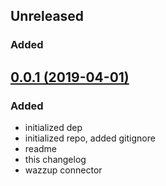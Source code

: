 ## Unreleased

### Added

## [0.0.1 (2019-04-01)](https://github.com/hellocave/wazzup-sdk-go/releases/tag/0.0.1)

### Added
- initialized dep
- initialized repo, added gitignore
- readme
- this changelog
- wazzup connector